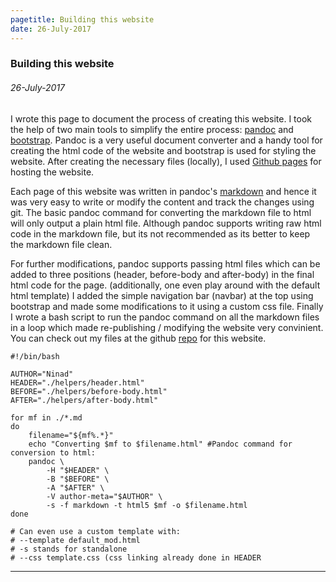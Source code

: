 ```yaml
---
pagetitle: Building this website
date: 26-July-2017
---
```



### Building this website
###### 26-July-2017

I wrote this page to document the process of creating this website.
I took the help of two main tools to simplify the entire process:
[pandoc](https://pandoc.org/) and [bootstrap](http://getbootstrap.com/). 
Pandoc is a very useful document converter and a handy tool for creating the 
html code of the website and bootstrap is used for styling the website. 
After creating the necessary files (locally), I used 
[Github pages](https://pages.github.com/) for hosting the website.

Each page of this website was written in pandoc's [markdown](http://pandoc.org/MANUAL.html#pandocs-markdown)
and hence it was very easy to
write or modify the content and track the changes using git. 
The basic pandoc command for converting the markdown 
file to html will only output a plain html file. 
Although pandoc supports writing raw html code in the markdown file, but 
its not recommended as its better to keep the markdown file clean.

For further modifications, pandoc supports passing html files which can be added
to three positions (header, before-body and after-body) in the final html code 
for the page. (additionally, one even play around with the default html template)
I added the simple navigation bar (navbar) at the top using bootstrap and made some 
modifications to it using a custom css file. Finally I wrote a bash script to run 
the pandoc command on all the markdown files in a loop which made re-publishing / 
modifying the website very convinient. You can check out my files at the github
[repo](https://github.com/ninception/ninception.github.io) for this website. 

~~~
#!/bin/bash

AUTHOR="Ninad"
HEADER="./helpers/header.html"
BEFORE="./helpers/before-body.html"
AFTER="./helpers/after-body.html"

for mf in ./*.md
do
	filename="${mf%.*}"
	echo "Converting $mf to $filename.html" #Pandoc command for conversion to html:		
	pandoc \
		-H "$HEADER" \
		-B "$BEFORE" \
		-A "$AFTER" \
		-V author-meta="$AUTHOR" \
		-s -f markdown -t html5 $mf -o $filename.html		
done

# Can even use a custom template with:
# --template default_mod.html 
# -s stands for standalone
# --css template.css (css linking already done in HEADER 
~~~

---
